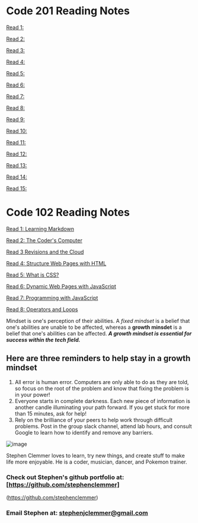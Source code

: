# Code 201 Reading Notes

[Read 1:](./201-Read-01.md)

[Read 2:](./201-Read-02.md)

[Read 3:](./201-Read-03.md)

[Read 4:](./201-Read-04.md)

[Read 5:](./201-Read-05.md)

[Read 6:](./201-Read-06.md)

[Read 7:](./201-Read-07.md)

[Read 8:](./201-Read-08.md)

[Read 9:](./201-Read-09.md)

[Read 10:](./201-Read-10.md)

[Read 11:](./201-Read-11.md)

[Read 12:](./201-Read-12.md)

[Read 13:](./201-Read-13.md)

[Read 14:](./201-Read-14.md)

[Read 15:](./201-Read-15.md)

# Code 102 Reading Notes

[Read 1: Learning Markdown](./Read1-LearningMarkdown.md)

[Read 2: The Coder's Computer](./Read2-TheCodersComputer.md)

[Read 3 Revisions and the Cloud](./Read3-RevisionsandtheCloud.md)

[Read 4: Structure Web Pages with HTML](./Read4-StructureWebPageswithHTML.md)

[Read 5: What is CSS?](./Read5-WhatisCSS.md)

[Read 6: Dynamic Web Pages with JavaScript](./Read6-DynamicWebPageswithJavaScript.md)

[Read 7: Programming with JavaScript](./Read7-ProgrammingWithJavaScript.md)

[Read 8: Operators and Loops](./Read8-OperatorsAndLoops.md)

Mindset is one's perception of their abilities. A *fixed mindset* is a belief that one's abilities are unable to be affected, whereas a **growth minsdet** is a belief that one's abilities can be affected. ***A growth mindset is essential for success within the tech field.***

## Here are three reminders to help stay in a growth mindset

1. All error is human error. Computers are only able to do as they are told, so focus on the root of the problem and know that fixing the problem is in your power!
2. Everyone starts in complete darkness. Each new piece of information is another candle illuminating your path forward. If you get stuck for more than 15 minutes, ask for help!
3. Rely on the brilliance of your peers to help work through difficult problems. Post in the group slack channel, attend lab hours, and consult Google to learn how to identify and remove any barriers.

![image](https://user-images.githubusercontent.com/106696997/176025527-3f24ec83-862c-4d96-9ee5-f6dfe8f4c537.png)

Stephen Clemmer loves to learn, try new things, and create stuff to make life more enjoyable. He is a coder, musician, dancer, and Pokemon trainer.

### Check out Stephen's github portfolio at: [https://github.com/stephenclemmer]

(https://github.com/stephenclemmer)

### Email Stephen at: stephenjclemmer@gmail.com
